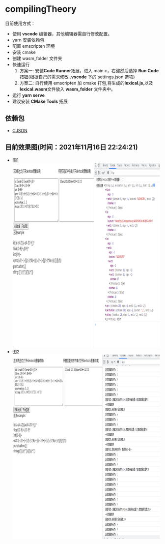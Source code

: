 # compilingTheory

目前使用方式：

-   使用 **vscode** 编辑器，其他编辑器需自行修改配置。
-   yarn 安装依赖包
-   配置 emscripten 环境
-   安装 cmake
-   创建 wasm_folder 文件夹
-   快速运行
    1. 方案一: 安装**Code Runner**拓展，进入 main.c，右键然后选择 **Run Code** 按钮(根据自己的需求修改 **.vscode** 下的 settings.json 选项)
    2. 方案二: 自行使用 emscripten 加 cmake 打包,将生成的**lexical.js**,以及**lexical.wasm**文件放入 **wasm_folder** 文件夹中。
-   运行 **yarn serve**
-   建议安装 **CMake Tools** 拓展
## 依赖包

-   [CJSON](https://github.com/DaveGamble/cJSON)

## 目前效果图(时间：2021年11月16日 22:24:21)
- 图1
[<img height="600" width="800" src="./example_image/1.PNG"/>](./example_image/1.PNG)
- 图2
[<img height="600" width="800" src="./example_image/2.PNG"/>](./example_image/2.PNG)

